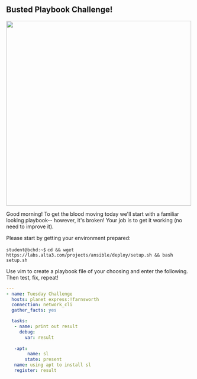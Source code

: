 ## Busted Playbook Challenge!

<img src="https://i.redd.it/i4v9op0chrc51.jpg" width="500"/>



Good morning! To get the blood moving today we'll start with a familiar looking playbook-- however, it's broken! Your job is to get it working (no need to improve it).

Please start by getting your environment prepared:

`student@bchd:~$` `cd && wget https://labs.alta3.com/projects/ansible/deploy/setup.sh && bash setup.sh`

Use vim to create a playbook file of your choosing and enter the following. Then test, fix, repeat!

```yaml
---
- name: Tuesday Challenge
  hosts: planet express:!farnsworth
  connection: network_cli
  gather_facts: yes

  tasks:
   - name: print out result
     debug:
       var: result
       
   -apt:
        name: sl
       state: present
   name: using apt to install sl
   register: result
```

<!--
### SOLUTION

```yaml
---
- name: Tuesday Challenge
  hosts: planetexpress:!farnsworth
  connection: ssh
  gather_facts: yes

  tasks:
   - apt:
       name: sl
       state: present
     name: using apt to install sl
     register: result

   - name: print out result
     debug:
       var: result.cache_update_time
```
-->
